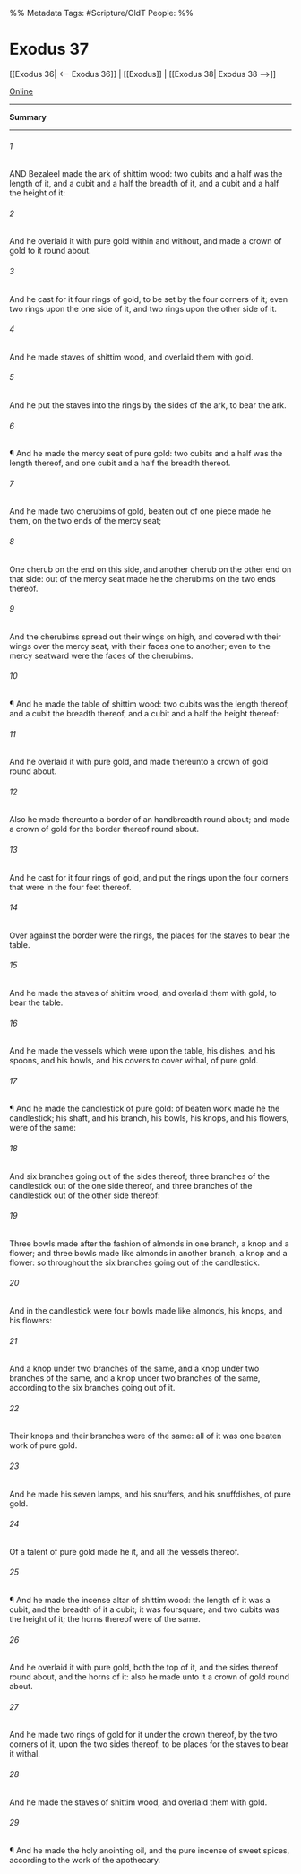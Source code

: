 

%% Metadata
Tags: #Scripture/OldT
People: 
%%
# Exodus 37
[[Exodus 36| <-- Exodus 36]] | [[Exodus]] | [[Exodus 38| Exodus 38 -->]]

[Online](https://churchofjesuschrist.org/study/scriptures/ot/ex/37?lang=eng)

---
__Summary__



---

###### 1
AND Bezaleel made the ark of shittim wood: two cubits and a half was the length of it, and a cubit and a half the breadth of it, and a cubit and a half the height of it:
###### 2
And he overlaid it with pure gold within and without, and made a crown of gold to it round about.
###### 3
And he cast for it four rings of gold, to be set by the four corners of it; even two rings upon the one side of it, and two rings upon the other side of it.
###### 4
And he made staves of shittim wood, and overlaid them with gold.
###### 5
And he put the staves into the rings by the sides of the ark, to bear the ark.
###### 6
¶ And he made the mercy seat of pure gold: two cubits and a half was the length thereof, and one cubit and a half the breadth thereof.
###### 7
And he made two cherubims of gold, beaten out of one piece made he them, on the two ends of the mercy seat;
###### 8
One cherub on the end on this side, and another cherub on the other end on that side: out of the mercy seat made he the cherubims on the two ends thereof.
###### 9
And the cherubims spread out their wings on high, and covered with their wings over the mercy seat, with their faces one to another; even to the mercy seatward were the faces of the cherubims.
###### 10
¶ And he made the table of shittim wood: two cubits was the length thereof, and a cubit the breadth thereof, and a cubit and a half the height thereof:
###### 11
And he overlaid it with pure gold, and made thereunto a crown of gold round about.
###### 12
Also he made thereunto a border of an handbreadth round about; and made a crown of gold for the border thereof round about.
###### 13
And he cast for it four rings of gold, and put the rings upon the four corners that were in the four feet thereof.
###### 14
Over against the border were the rings, the places for the staves to bear the table.
###### 15
And he made the staves of shittim wood, and overlaid them with gold, to bear the table.
###### 16
And he made the vessels which were upon the table, his dishes, and his spoons, and his bowls, and his covers to cover withal, of pure gold.
###### 17
¶ And he made the candlestick of pure gold: of beaten work made he the candlestick; his shaft, and his branch, his bowls, his knops, and his flowers, were of the same:
###### 18
And six branches going out of the sides thereof; three branches of the candlestick out of the one side thereof, and three branches of the candlestick out of the other side thereof:
###### 19
Three bowls made after the fashion of almonds in one branch, a knop and a flower; and three bowls made like almonds in another branch, a knop and a flower: so throughout the six branches going out of the candlestick.
###### 20
And in the candlestick were four bowls made like almonds, his knops, and his flowers:
###### 21
And a knop under two branches of the same, and a knop under two branches of the same, and a knop under two branches of the same, according to the six branches going out of it.
###### 22
Their knops and their branches were of the same: all of it was one beaten work of pure gold.
###### 23
And he made his seven lamps, and his snuffers, and his snuffdishes, of pure gold.
###### 24
Of a talent of pure gold made he it, and all the vessels thereof.
###### 25
¶ And he made the incense altar of shittim wood: the length of it was a cubit, and the breadth of it a cubit; it was foursquare; and two cubits was the height of it; the horns thereof were of the same.
###### 26
And he overlaid it with pure gold, both the top of it, and the sides thereof round about, and the horns of it: also he made unto it a crown of gold round about.
###### 27
And he made two rings of gold for it under the crown thereof, by the two corners of it, upon the two sides thereof, to be places for the staves to bear it withal.
###### 28
And he made the staves of shittim wood, and overlaid them with gold.
###### 29
¶ And he made the holy anointing oil, and the pure incense of sweet spices, according to the work of the apothecary.




